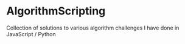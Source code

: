 # AlgorithmScripting
Collection of solutions to various algorithm challenges I have done in JavaScript / Python
